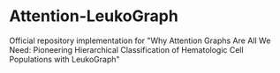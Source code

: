 # Attention-LeukoGraph
Official repository implementation for "Why Attention Graphs Are All We Need: Pioneering Hierarchical Classification of Hematologic Cell Populations with LeukoGraph"
